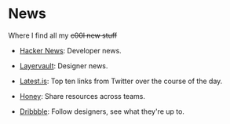 # News
Where I find all my ~~c00l new stuff~~

- [Hacker News](https://news.ycombinator.com/): Developer news.

- [Layervault](https://news.layervault.com/): Designer news.

- [Latest.is](http://latest.is/): Top ten links from Twitter over the course of the day.

- [Honey](https://honey.is/home/#feed): Share resources across teams.

- [Dribbble](https://dribbble.com/): Follow designers, see what they're up to.